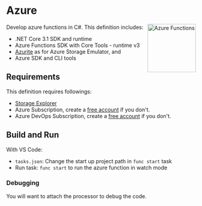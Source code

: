 # Azure
[<img align="right" alt="Azure Functions" width="128rem" src="https://raw.githubusercontent.com/Azure/azure-functions-core-tools/master/src/Azure.Functions.Cli/npm/assets/azure-functions-logo-color-raster.png" />][az-funcs-docs]

Develop azure functions in C#. This definition includes:
- .NET Core 3.1 SDK and runtime
- Azure Functions SDK with Core Tools - runtime v3
- [Azurite][azurite-docs] as for Azure Storage Emulator, and
- Azure SDK and CLI tools

## Requirements
This definition requires followings:
- [Storage Explorer][download-azure-storage-explorer]
- Azure Subscription, create a [free account][ms-azure-signup] if you don't.
- Azure DevOps Subscription, create a [free account][ms-azure-devops-signup] if you don't.

## Build and Run
With VS Code:
- `tasks.json`: Change the start up project path in `func start` task
- Run task: `func start` to run the azure function in watch mode

### Debugging
You will want to attach the processor to debug the code.

[az-funcs-docs]: https://docs.microsoft.com/en-us/azure/azure-functions/create-first-function-cli-csharp?tabs=azure-cli%2Cbrowser
[azurite-docs]: https://docs.microsoft.com/en-us/azure/storage/common/storage-use-azurite#install-and-run-the-azurite-docker-image
[devcontainers-requirements]: https://github.com/kosalanuwan/devcontainers/#readme
[ms-azure-signup]: https://
[ms-azure-devops-signup]: https://
[download-azure-storage-explorer]: https://
[vscode-remote-try-search-query]: https://github.com/search?o=desc&q=vscode-remote-try-&s=updated&type=repositories
